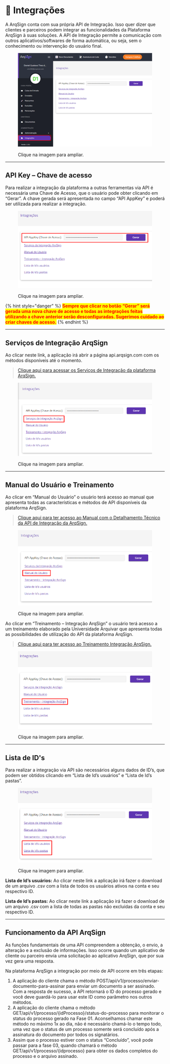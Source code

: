 # 🧩 Integrações

A ArqSign conta com sua própria API de Integração. Isso quer dizer que clientes e parceiros podem integrar as funcionalidades da Plataforma ArqSign à suas soluções. A API de Integração permite a comunicação com outros aplicativos/softwares de forma automática, ou seja, sem o conhecimento ou intervenção do usuário final.

<figure><img src="../../.gitbook/assets/integracoes1.png" alt=""><figcaption><p>Clique na imagem para ampliar.</p></figcaption></figure>

***

## API Key – Chave de acesso

Para realizar a integração da plataforma a outras ferramentas via API é necessária uma Chave de Acesso, que o usuário pode obter clicando em “Gerar”. A chave gerada será apresentada no campo “API AppKey” e poderá ser utilizada para realizar a integração.

<figure><img src="../../.gitbook/assets/integracoes6.png" alt=""><figcaption><p>Clique na imagem para ampliar.</p></figcaption></figure>

{% hint style="danger" %}
<mark style="color:red;">**Sempre que clicar no botão “Gerar” será gerada uma nova chave de acesso e todas as integrações feitas utilizando a chave anterior serão desconfiguradas. Sugerimos cuidado ao criar chaves de acesso.**</mark>
{% endhint %}

***

## Serviços de Integração ArqSign

Ao clicar neste link, a aplicação irá abrir a página api.arqsign.com com os métodos disponíveis até o momento.

> [Clique aqui para acessar os Serviços de Integração da plataforma ArqSign.](https://api.arqsign.com/index.html)

<figure><img src="../../.gitbook/assets/integracoes2.png" alt=""><figcaption><p>Clique na imagem para ampliar.</p></figcaption></figure>

***

## Manual do Usuário e Treinamento

Ao clicar em “Manual do Usuário” o usuário terá acesso ao manual que apresenta todas as características e métodos de API disponíveis da plataforma ArqSign.

> [Clique aqui para ter acesso ao Manual com o Detalhamento Técnico da API de Integração da ArqSign.](https://arquivar.com.br/wp-content/uploads/2022/09/Manual-API-ArqSign.pdf)

<figure><img src="../../.gitbook/assets/integracoes3.png" alt=""><figcaption><p>Clique na imagem para ampliar.</p></figcaption></figure>

Ao clicar em “Treinamento – Integração ArqSign” o usuário terá acesso a um treinamento elaborado pela Universidade Arquivar que apresenta todas as possibilidades de utilização do API da plataforma ArqSign.

> [Clique aqui para ter acesso ao Treinamento Integração ArqSign.](https://cdn.arquivar.com.br/wp-content/uploads/articulate\_uploads/Curso-API-ArqSign/index.html?&\_ga=2.214775511.1134308362.1699443819-2052664689.1687871591#/)

<figure><img src="../../.gitbook/assets/integracoes4.png" alt=""><figcaption><p>Clique na imagem para ampliar.</p></figcaption></figure>

***

## Lista de ID's

Para realizar a integração via API são necessários alguns dados de ID’s, que podem ser obtidos clicando em “Lista de Id’s usuários” e “Lista de Id’s pastas”.

<figure><img src="../../.gitbook/assets/integracoes5.png" alt=""><figcaption><p>Clique na imagem para ampliar.</p></figcaption></figure>

**Lista de Id’s usuários:** Ao clicar neste link a aplicação irá fazer o download de um arquivo .csv com a lista de todos os usuários ativos na conta e seu respectivo ID.

**Lista de Id’s pastas:** Ao clicar neste link a aplicação irá fazer o download de um arquivo .csv com a lista de todas as pastas não excluídas da conta e seu respectivo ID.

***

## Funcionamento da API ArqSign

As funções fundamentais de uma API compreendem a obtenção, o envio, a alteração e a exclusão de informações. Isso ocorre quando um aplicativo de cliente ou parceiro envia uma solicitação ao aplicativo ArqSign, que por sua vez gera uma resposta.

Na plataforma ArqSign a integração por meio de API ocorre em três etapas:

1. A aplicação do cliente chama o método POST/api/v1/processo/enviar-documento-para-assinar para enviar um documento a ser assinado. Com a resposta de sucesso, a API retornará o ID do processo gerado e você deve guardá-lo para usar este ID como parâmetro nos outros métodos.
2. &#x20;A aplicação do cliente chama o método GET/api/v1/processo/{idProcesso}/status-do-processo para monitorar o status do processo gerado na Fase 01. Aconselhamos chamar este método no máximo 1x ao dia, não é necessário chamá-lo o tempo todo, uma vez que o status de um processo somente será concluído após a assinatura do documento por todos os signatários.
3. Assim que o processo estiver com o status “Concluído”, você pode passar para a fase 03, quando chamará o método GET/api/v1/processo/{idprocesso} para obter os dados completos do processo e o arquivo assinado.

